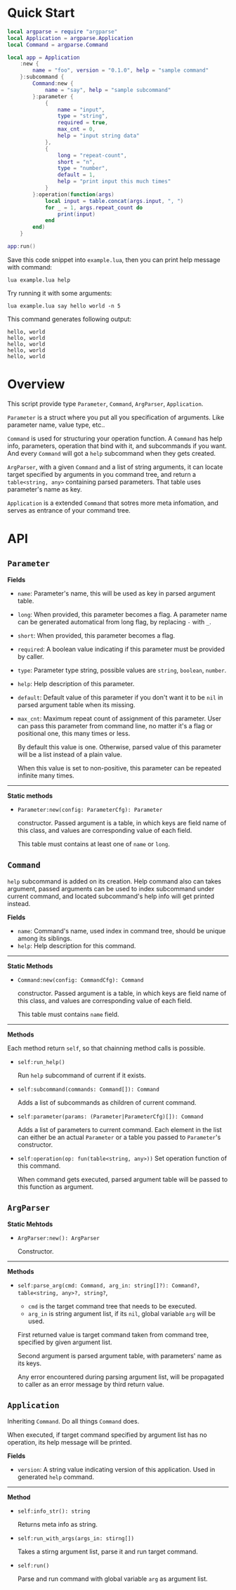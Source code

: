 # Quick Start

```lua
local argparse = require "argparse"
local Application = argparse.Application
local Command = argparse.Command

local app = Application
    :new {
        name = "foo", version = "0.1.0", help = "sample command"
    }:subcommand {
        Command:new {
            name = "say", help = "sample subcommand"
        }:parameter {
            {
                name = "input",
                type = "string",
                required = true,
                max_cnt = 0,
                help = "input string data"
            },
            {
                long = "repeat-count",
                short = "n",
                type = "number",
                default = 1,
                help = "print input this much times"
            }
        }:operation(function(args)
            local input = table.concat(args.input, ", ")
            for _ = 1, args.repeat_count do
                print(input)
            end
        end)
    }

app:run()
```

Save this code snippet into `example.lua`, then you can print help message with
command:

```
lua example.lua help
```

Try running it with some arguments:

```
lua example.lua say hello world -n 5
```

This command generates following output:

```
hello, world
hello, world
hello, world
hello, world
hello, world
```

# Overview

This script provide type `Parameter`, `Command`, `ArgParser`, `Application`.

`Parameter` is a struct where you put all you specification of arguments. Like
parameter name, value type, etc..

`Command` is used for structuring your operation function. A `Command` has help
info, parameters, operation that bind with it, and subcommands if you want.
And every `Command` will got a `help` subcommand when they gets created.

`ArgParser`, with a given `Command` and a list of string arguments, it can locate
target specified by arguments in you command tree, and return a `table<string, any>`
containing parsed parameters. That table uses parameter's name as key.

`Application` is a extended `Command` that sotres more meta infomation, and serves
as entrance of your command tree.

# API

## `Parameter`

**Fields**

- `name`: Parameter's name, this will be used as key in parsed argument table.
- `long`: When provided, this parameter becomes a flag. A parameter name can be
  generated automatical from long flag, by replacing `-` with `_`.
- `short`: When provided, this parameter becomes a flag.
- `required`: A boolean value indicating if this parameter must be provided by
  caller.
- `type`: Parameter type string, possible values are `string`, `boolean`, `number`.
- `help`: Help description of this parameter.
- `default`: Default value of this parameter if you don't want it to be `nil` in
  parsed argument table when its missing.
- `max_cnt`: Maximum repeat count of assignment of this parameter. User can pass
  this parameter from command line, no matter it's a flag or positional one, this
  many times or less.

  By default this value is one. Otherwise, parsed value of this parameter will be
  a list instead of a plain value.

  When this value is set to non-positive, this parameter can be repeated infinite
  many times.

---

**Static methods**

- `Parameter:new(config: ParameterCfg): Parameter`

  constructor. Passed argument is a table, in which keys are field name of this
  class, and values are corresponding value of each field.

  This table must contains at least one of `name` or `long`.

## `Command`

`help` subcommand is added on its creation. Help command also can takes argument,
passed arguments can be used to index subcommand under current command, and located
subcommand's help info will get printed instead.

**Fields**

- `name`: Command's name, used index in command tree, should be unique among its
  siblings.
- `help`: Help description for this command.

---

**Static Methods**

- `Command:new(config: CommandCfg): Command`

  constructor. Passed argument is a table, in which keys are field name of this
  class, and values are corresponding value of each field.

  This table must contains `name` field.

---

**Methods**

  Each method return `self`, so that chainning method calls is possible.

- `self:run_help()`

  Run `help` subcommand of current if it exists.

- `self:subcommand(commands: Command[]): Command`

  Adds a list of subcommands as children of current command.
- `self:parameter(params: (Parameter|ParameterCfg)[]): Command`

  Adds a list of parameters to current command. Each element in the list can either
  be an actual `Parameter` or a table you passed to `Parameter`'s constructor.

- `self:operation(op: fun(table<string, any>))`
  Set operation function of this command.

  When command gets executed, parsed argument table will be passed to this function
  as argument.

## `ArgParser`

**Static Mehtods**

- `ArgParser:new(): ArgParser`

  Constructor.

---

**Methods**

- `self:parse_arg(cmd: Command, arg_in: string[]?): Command?, table<string, any>?, string?`,
  - `cmd` is the target command tree that needs to be executed.
  - `arg_in` is string argument list, if its `nil`, global variable `arg` will be used.

  First returned value is target command taken from command tree, specified by
  given argument list.

  Second argument is parsed argument table, with parameters' name as its keys.

  Any error encountered during parsing argument list, will be propagated to caller
  as an error message by third return value.

## `Application`

Inheriting `Command`. Do all things `Command` does.

When executed, if target command specified by argument list has no operation, its
help message will be printed.

**Fields**

- `version`: A string value indicating version of this application. Used in generated
  `help` command.

---

**Method**

- `self:info_str(): string`

  Returns meta info as string.
- `self:run_with_args(args_in: stirng[])`

  Takes a stirng argument list, parse it and run target command.
- `self:run()`

  Parse and run command with global variable `arg` as argument list.

